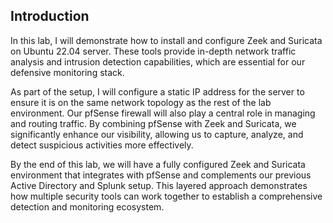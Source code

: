 ## Introduction

In this lab, I will demonstrate how to install and configure Zeek and Suricata on Ubuntu 22.04 server. These tools provide in-depth network traffic analysis and intrusion detection capabilities, which are essential for our defensive monitoring stack.

As part of the setup, I will configure a static IP address for the server to ensure it is on the same network topology as the rest of the lab environment. Our pfSense firewall will also play a central role in managing and routing traffic. By combining pfSense with Zeek and Suricata, we significantly enhance our visibility, allowing us to capture, analyze, and detect suspicious activities more effectively.

By the end of this lab, we will have a fully configured Zeek and Suricata environment that integrates with pfSense and complements our previous Active Directory and Splunk setup. This layered approach demonstrates how multiple security tools can work together to establish a comprehensive detection and monitoring ecosystem.
